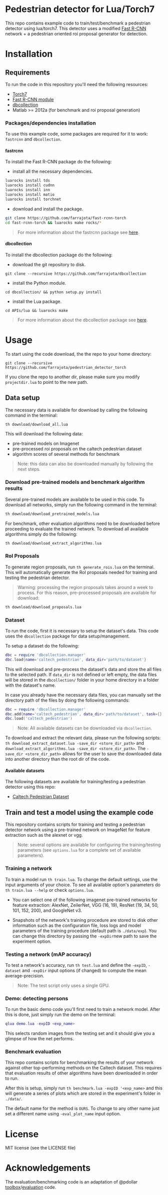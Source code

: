 # Pedestrian detector for Lua/Torch7

This repo contains example code to train/test/benchmark a pedestrian detector using lua/torch7. This detector uses a modified [Fast R-CNN](https://github.com/rbgirshick/fast-rcnn) network + a pedestrian oriented roi proposal generator for detection.

# Installation

## Requirements

To run the code in this repository you'll need the following resources:

- [Torch7](http://torch.ch/docs/getting-started.html)
- [Fast R-CNN module](https://github.com/farrajota/fast-rcnn-torch)
- [dbcollection](https://github.com/farrajota/dbcollection)
- Matlab >= 2012a (for benchmark and roi proposal generation)

### Packages/dependencies installation

To use this example code, some packages are required for it to work: `fastrcnn` and `dbcollection`.


#### fastrcnn

To install the Fast R-CNN package do the following:

- install all the necessary dependencies.

```bash
luarocks install tds
luarocks install cudnn
luarocks install inn
luarocks install matio
luarocks install torchnet
```

- download and install the package.

```bash
git clone https://github.com/farrajota/fast-rcnn-torch
cd fast-rcnn-torch && luarocks make rocks/*
```

> For more information about the fastrcnn package see [here](https://github.com/farrajota/fast-rcnn-torch).


#### dbcollection

To install the dbcollection package do the following:

- download the git repository to disk.
```
git clone --recursive https://github.com/farrajota/dbcollection
```

- install the Python module.
```
cd dbcollection/ && python setup.py install
```

-  install the Lua package.
```
cd APIs/lua && luarocks make
```

> For more information about the dbcollection package see [here](https://github.com/farrajota/dbcollection).


# Usage

To start using the code download, the the repo to your home directory:

```
git clone --recursive https://github.com/farrajota/pedestrian_detector_torch
```

If you clone the repo to another dir, please make sure you modify `projectdir.lua` to point to the new path.

## Data setup

The necessary data is available for download by calling the following command in the terminal:

```bash
th download/download_all.lua
```

This will download the following data:

- pre-trained models on Imagenet
- pre-processed roi proposals on the caltech pedestrian dataset
- algorithm scores of several methods for benchmark


> Note: this data can also be downloaded manually by following the next steps.


### Download pre-trained models and benchmark algorithm results

Several pre-trained models are available to be used in this code. To download all networks, simply run the following command in the terminal:

```bash
th download/download_pretrained_models.lua
```

For benchmark, other evaluation algorithms need to be downloaded before proceeding to evaluate the trained network. To download all available algorithms simply do the following:

```bash
th download/download_extract_algorithms.lua
```


### RoI Proposals

To generate region proposals, run `th generate_rois.lua` on the terminal. This will automatically generate the RoI proposals needed for training and testing the pedestrian detector.

> Warning: processing the region proposals takes around a week to process. For this reason, pre-processed proposals are available for download:

```bash
th download/download_proposals.lua
```

### Dataset

To run the code, first it is necessary to setup the dataset's data.
This code uses the `dbcollection` package for data setup/management.

To setup a dataset do the following:

```lua
dbc = require 'dbcollection.manager'
dbc.load{name='caltech_pedestrian', data_dir='path/to/dataset'}
```

This will download and pre-process the dataset's data and store the all files to the selected path. If `data_dir` is not defined or left empty, the data files will be stored in the `dbcollection/` folder in your home directory in a folder with the dataset's name.

In case you already have the necessary data files, you can manually set the directory path of the files by doing the following commands:

```lua
dbc = require 'dbcollection.manager'
dbc.add{name='caltech_pedestrian', data_dir='path/to/dataset', task={}, file_path={}}
dbc.load('caltech_pedestrian')
```

> Note: All available datasets can be downloaded via `dbcollection`.


To download and extract the relevant data, please run the following scripts: `th download_extract_dataset.lua -save_dir <store_dir_path>` and `download_extract_algorithms.lua -save_dir <store_dir_path>`. The `-save_dir <store_dir_path>` allows for the user to save the downloaded data into another directory than the root dir of the code.


#### Available datasets

The following datasets are available for training/testing a pedestrian detector using this repo:

- [Caltech Pedestrian Dataset](http://www.vision.caltech.edu/Image_Datasets/CaltechPedestrians/)


## Train and test a model using the example code

This repository contains scripts for training and testing a pedestrian detector network using a pre-trained network on ImageNet for feature extraction such as the alexnet or vgg.

> Note: several options are available for configuring the training/testing parameters (see `options.lua` for a complete set of available parameters).


### Training a network

To train a model run `th train.lua`. To change the default settings, use the input arguments of your choice. To see all available option's parameters do `th train.lua --help` or check `options.lua`.

* You can select one of the following imagenet pre-trained networks for feature extraction: AlexNet, ZeilerNet, VGG (16, 19), ResNet (19, 34, 50, 101, 152, 200), and GoogleNet v3.

* Snapshots of the network's training procedure are stored to disk other information such as the configuration file, loss logs and model parameters of the training procedure (default path is `./data/exp`). You can change this directory by passing the `-expDir`new path to save the experiment option.


### Testing a network (mAP accuracy)

To test a network's accuracy, run `th test.lua` and define the `-expID`, `-dataset` and `-expDir` input options (if changed) to compute the mean average-precision.

> Note: The test script only uses a single GPU.


### Demo: detecting persons

To run the basic demo code you'll first need to train a network model. After this is done, just simply run the demo on the terminal:

```lua
qlua demo.lua -expID <exp_name>
```

This selects random images from the testing set and it should give you a glimpse of how the net performs.


### Benchmark evaluation

This repo contains scripts for benchmarking the results of your network against other top-performing methods on the Caltech dataset. This requires that evaluation results of other algorithms have been downloaded in order to run.

After this is setup, simply run `th benchmark.lua -expID '<exp_name>` and this will generate a series of plots which are stored in the experiment's folder in `./data/`.

The default name for the method is `OURS`. To change to any other name just set a different name using `-eval_plot_name` input option.


# License

MIT license (see the LICENSE file)


# Acknowledgements

The evaluation/benchmarking code is an adaptation of @pdollar [toolbox](https://github.com/pdollar/toolbox)/[evaluation](http://www.vision.caltech.edu/Image_Datasets/CaltechPedestrians/code/code3.2.1.zip) code.